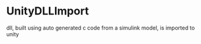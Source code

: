 # UnityDLLImport
dll, built using auto generated c code from a simulink model, is imported to unity

